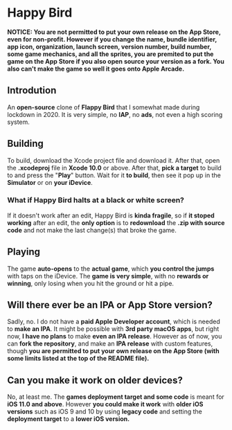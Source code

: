 # Happy Bird
**NOTICE: You are not permitted to put your own release on the App Store, even for non-profit. However if you change the name, bundle identifier, app icon, organization, launch screen, version number, build number, some game mechanics, and all the sprites, you are premited to put the game on the App Store if you also open source your version as a fork. You also can't make the game so well it goes onto Apple Arcade.**
## Introdution
An **open-source** clone of **Flappy Bird** that I somewhat made during lockdown in 2020. It is very simple, no **IAP**, no **ads**, not even a high scoring system.
## Building
To build, download the Xcode project file and download it. After that, open the **.xcodeproj** file in **Xcode 10.0** or above. After that, **pick a target** to build to and press the "**Play**" button. Wait for it **to build**, then see it pop up in the **Simulator** or on **your iDevice**.
### What if Happy Bird halts at a black or white screen?
If it doesn't work after an edit, Happy Bird is **kinda fragile**, so if **it stoped working** after an edit, the **only option** is to **redownload** the **.zip with source code** and not make the last change(s) that broke the game.
## Playing
The game **auto-opens** to the **actual game**, which **you control the jumps** with taps on the iDevice. The **game is very simple**, with no **rewards or winning**, only losing when you hit the ground or hit a pipe.
## Will there ever be an IPA or App Store version?
Sadly, no. I do not have a **paid Apple Developer account**, which is needed to **make an IPA**. It might be possible with **3rd party macOS apps**, but right now, **I have no plans** to make **even an IPA release**. However as of now, you can **fork the repository**, and make an **IPA release** with custom features, though **you are permitted to put your own release on the App Store (with some limits listed at the top of the README file).**
## Can you make it work on older devices?
No, at least me. The **games deployment target and some code** is meant for **iOS 11.0 and above**. However **you could make it work** with **older iOS versions** such as iOS 9 and 10  by using **legacy code** and setting the **deployment target** to a **lower iOS version.**
